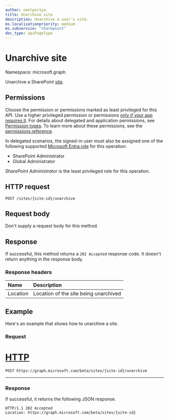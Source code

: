 ```yaml
---
author: neelporiya
title: Unarchive site
description: Unarchive a user's site.
ms.localizationpriority: medium
ms.subservice: "sharepoint"
doc_type: apiPageType
---
```

# Unarchive site 

Namespace: microsoft.graph

Unarchive a SharePoint [site](../resources/site.md).

## Permissions

Choose the permission or permissions marked as least privileged for this API. Use a higher privileged permission or permissions [only if your app requires it](/graph/permissions-overview#best-practices-for-using-microsoft-graph-permissions). For details about delegated and application permissions, see [Permission types](/graph/permissions-overview#permission-types). To learn more about these permissions, see the [permissions reference](/graph/permissions-reference).

<!-- this will be generated automatically -->

In delegated scenarios, the signed-in user must also be assigned one of the following supported [Microsoft Entra role](/entra/identity/role-based-access-control/permissions-reference?toc=%2Fgraph%2Ftoc.json) for this operation:

* SharePoint Administrator
* Global Administrator

*SharePoint Administrator* is the least privileged role for this operation.

## HTTP request

```http
POST /sites/{site-id}/unarchive
```

## Request body

Don't supply a request body for this method.


## Response 

If successful, this method returns a `202 Accepted` response code. It doesn't return anything in the response body.

### Response headers
|Name|Description|
|:---|:---|
|Location|Location of the site being unarchived|

## Example

Here's an example that shows how to unarchive a site. 

### Request

# [HTTP](#tab/http)

```http
POST https://graph.microsoft.com/beta/sites/{site-id}/unarchive
```

---

### Response

If successful, it returns the following JSON response. 


```http
HTTP/1.1 202 Accepted
Location: https://graph.microsoft.com/beta/sites/{site-id}
```
